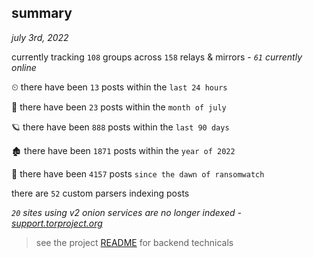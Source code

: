 
## summary
_july 3rd, 2022_

currently tracking `108` groups across `158` relays & mirrors - _`61` currently online_

⏲ there have been `13` posts within the `last 24 hours`

🦈 there have been `23` posts within the `month of july`

🪐 there have been `888` posts within the `last 90 days`

🏚 there have been `1871` posts within the `year of 2022`

🦕 there have been `4157` posts `since the dawn of ransomwatch`

there are `52` custom parsers indexing posts

_`20` sites using v2 onion services are no longer indexed - [support.torproject.org](https://support.torproject.org/onionservices/v2-deprecation/)_

> see the project [README](https://github.com/joshhighet/ransomwatch#ransomwatch--) for backend technicals
